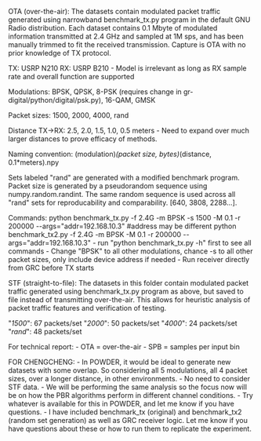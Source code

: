 OTA (over-the-air): The datasets contain modulated packet traffic generated using narrowband benchmark\_tx.py program in the default GNU Radio distribution. Each dataset contains 0.1 Mbyte of modulated information transmitted at 2.4 GHz and sampled at 1M sps, and has been manually trimmed to fit the received transmission. Capture is OTA with no prior knowledge of TX protocol.

TX: USRP N210 RX: USRP B210 - Model is irrelevant as long as RX sample rate and overall function are supported

Modulations: BPSK, QPSK, 8-PSK (requires change in gr-digital/python/digital/psk.py), 16-QAM, GMSK

Packet sizes: 1500, 2000, 4000, rand

Distance TX-\>RX: 2.5, 2.0, 1.5, 1.0, 0.5 meters - Need to expand over much larger distances to prove efficacy of methods.

Naming convention: (modulation)*(packet size, bytes)*(distance, 0.1\*meters).npy

Sets labeled "rand" are generated with a modified benchmark program. Packet size is generated by a pseudorandom sequence using numpy.random.randint. The same random sequence is used across all "rand" sets for reproducability and comparability. [640, 3808, 2288...].

Commands: python benchmark\_tx.py -f 2.4G -m BPSK -s 1500 -M 0.1 -r 200000 --args="addr=192.168.10.3" \#address may be different python benchmark\_tx2.py -f 2.4G -m BPSK -M 0.1 -r 200000 --args="addr=192.168.10.3" - run "python benchmark\_tx.py -h" first to see all commands - Change "BPSK" to all other modulations, chance -s to all other packet sizes, only include device address if needed - Run receiver directly from GRC before TX starts

STF (straight-to-file): The datasets in this folder contain modulated packet traffic generated using benchmark\_tx.py program as above, but saved to file instead of transmitting over-the-air. This allows for heuristic analysis of packet traffic features and verification of testing.

"*1500*": 67 packets/set "*2000*": 50 packets/set "*4000*": 24 packets/set "*rand*": 48 packets/set

For technical report: - OTA = over-the-air - SPB = samples per input bin

FOR CHENGCHENG: - In POWDER, it would be ideal to generate new datasets with some overlap. So considering all 5 modulations, all 4 packet sizes, over a longer distance, in other environments. - No need to consider STF data. - We will be performing the same analysis so the focus now will be on how the PBR algorithms perform in different channel conditions. - Try whatever is available for this in POWDER, and let me know if you have questions. - I have included benchmark\_tx (original) and benchmark\_tx2 (random set generation) as well as GRC receiver logic. Let me know if you have questions about these or how to run them to replicate the experiment.
